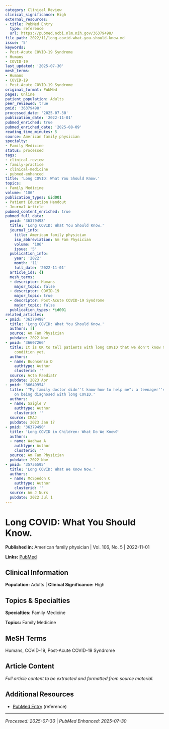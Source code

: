 ```yaml
---
category: Clinical Review
clinical_significance: High
external_resources:
- title: PubMed Entry
  type: reference
  url: https://pubmed.ncbi.nlm.nih.gov/36379498/
file_path: 2022/11/long-covid-what-you-should-know.md
issue: '5'
keywords:
- Post-Acute COVID-19 Syndrome
- Humans
- COVID-19
last_updated: '2025-07-30'
mesh_terms:
- Humans
- COVID-19
- Post-Acute COVID-19 Syndrome
original_format: PubMed
pages: Online
patient_population: Adults
peer_reviewed: true
pmid: '36379498'
processed_date: '2025-07-30'
publication_date: '2022-11-01'
pubmed_enriched: true
pubmed_enriched_date: '2025-08-09'
reading_time_minutes: 5
source: American family physician
specialty:
- Family Medicine
status: processed
tags:
- clinical-review
- family-practice
- clinical-medicine
- pubmed-enhanced
title: 'Long COVID: What You Should Know.'
topics:
- Family Medicine
volume: '106'
publication_types: &id001
- Patient Education Handout
- Journal Article
pubmed_content_enriched: true
pubmed_full_data:
  pmid: '36379498'
  title: 'Long COVID: What You Should Know.'
  journal_info:
    title: American family physician
    iso_abbreviation: Am Fam Physician
    volume: '106'
    issue: '5'
  publication_info:
    year: '2022'
    month: '11'
    full_date: '2022-11-01'
  article_ids: {}
  mesh_terms:
  - descriptor: Humans
    major_topic: false
  - descriptor: COVID-19
    major_topic: true
  - descriptor: Post-Acute COVID-19 Syndrome
    major_topic: false
  publication_types: *id001
related_articles:
- pmid: '36379498'
  title: 'Long COVID: What You Should Know.'
  authors: []
  source: Am Fam Physician
  pubdate: 2022 Nov
- pmid: '36607266'
  title: It is OK to tell patients with long COVID that we don't know much about the
    condition yet.
  authors:
  - name: Buonsenso D
    authtype: Author
    clusterid: ''
  source: Acta Paediatr
  pubdate: 2023 Apr
- pmid: '36649954'
  title: '"My family doctor didn''t know how to help me": a teenager''s perspective
    on being diagnosed with long COVID.'
  authors:
  - name: Saigle V
    authtype: Author
    clusterid: ''
  source: CMAJ
  pubdate: 2023 Jan 17
- pmid: '36379490'
  title: 'Long COVID in Children: What Do We Know?'
  authors:
  - name: Wadhwa A
    authtype: Author
    clusterid: ''
  source: Am Fam Physician
  pubdate: 2022 Nov
- pmid: '35736595'
  title: 'Long COVID: What We Know Now.'
  authors:
  - name: McSpedon C
    authtype: Author
    clusterid: ''
  source: Am J Nurs
  pubdate: 2022 Jul 1
---
```


# Long COVID: What You Should Know.

**Published in:** American family physician | Vol. 106, No. 5 | 2022-11-01

**Links:** [PubMed](https://pubmed.ncbi.nlm.nih.gov/36379498/)

## Clinical Information

**Population:** Adults | **Clinical Significance:** High

## Topics & Specialties

**Specialties:** Family Medicine

**Topics:** Family Medicine

## MeSH Terms

Humans, COVID-19, Post-Acute COVID-19 Syndrome

## Article Content

*Full article content to be extracted and formatted from source material.*

## Additional Resources

- [PubMed Entry](https://pubmed.ncbi.nlm.nih.gov/36379498/) (reference)

---

*Processed: 2025-07-30* | *PubMed Enhanced: 2025-07-30*
